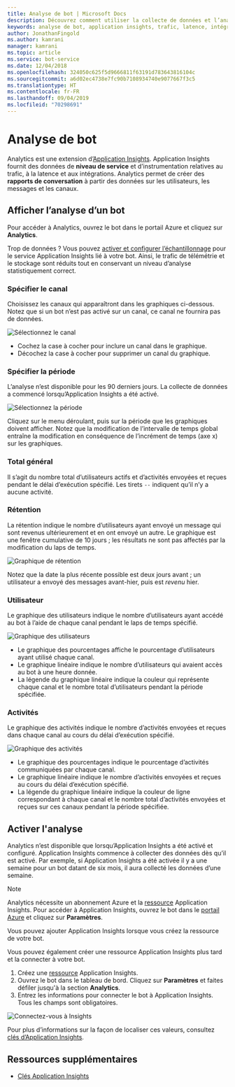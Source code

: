 ```yaml
---
title: Analyse de bot | Microsoft Docs
description: Découvrez comment utiliser la collecte de données et l’analyse pour améliorer votre bot grâce à des analyses dans Bot Framework.
keywords: analyse de bot, application insights, trafic, latence, intégrations, AppInsights
author: JonathanFingold
ms.author: kamrani
manager: kamrani
ms.topic: article
ms.service: bot-service
ms.date: 12/04/2018
ms.openlocfilehash: 324050c625f5d9666811f63191d783643816104c
ms.sourcegitcommit: a6d02ec4738e7fc90b7108934740e9077667f3c5
ms.translationtype: HT
ms.contentlocale: fr-FR
ms.lasthandoff: 09/04/2019
ms.locfileid: "70298691"
---
```

# <a name="bot-analytics"></a>Analyse de bot

Analytics est une extension d’[Application Insights](/azure/application-insights/app-insights-analytics). Application Insights fournit des données de **niveau de service** et d’instrumentation relatives au trafic, à la latence et aux intégrations. Analytics permet de créer des **rapports de conversation** à partir des données sur les utilisateurs, les messages et les canaux.

## <a name="view-analytics-for-a-bot"></a>Afficher l’analyse d’un bot

Pour accéder à Analytics, ouvrez le bot dans le portail Azure et cliquez sur **Analytics**.

Trop de données ? Vous pouvez [activer et configurer l’échantillonnage](/azure/application-insights/app-insights-sampling) pour le service Application Insights lié à votre bot. Ainsi, le trafic de télémétrie et le stockage sont réduits tout en conservant un niveau d’analyse statistiquement correct.

### <a name="specify-channel"></a>Spécifier le canal

Choisissez les canaux qui apparaîtront dans les graphiques ci-dessous. Notez que si un bot n’est pas activé sur un canal, ce canal ne fournira pas de données.

![Sélectionnez le canal](~/media/analytics-channels.png)

* Cochez la case à cocher pour inclure un canal dans le graphique.
* Décochez la case à cocher pour supprimer un canal du graphique.

### <a name="specify-time-period"></a>Spécifier la période

L’analyse n’est disponible pour les 90 derniers jours. La collecte de données a commencé lorsqu’Application Insights a été activé.

![Sélectionnez la période](~/media/analytics-timepick.png)

Cliquez sur le menu déroulant, puis sur la période que les graphiques doivent afficher.
Notez que la modification de l’intervalle de temps global entraîne la modification en conséquence de l’incrément de temps (axe x) sur les graphiques.

### <a name="grand-totals"></a>Total général

Il s’agit du nombre total d’utilisateurs actifs et d’activités envoyées et reçues pendant le délai d’exécution spécifié.
Les tirets `--` indiquent qu’il n’y a aucune activité.

### <a name="retention"></a>Rétention

La rétention indique le nombre d’utilisateurs ayant envoyé un message qui sont revenus ultérieurement et en ont envoyé un autre.
Le graphique est une fenêtre cumulative de 10 jours ; les résultats ne sont pas affectés par la modification du laps de temps.

![Graphique de rétention](~/media/analytics-retention.png)

Notez que la date la plus récente possible est deux jours avant ; un utilisateur a envoyé des messages avant-hier, puis est *revenu* hier.

### <a name="user"></a>Utilisateur

Le graphique des utilisateurs indique le nombre d’utilisateurs ayant accédé au bot à l’aide de chaque canal pendant le laps de temps spécifié.

![Graphique des utilisateurs](~/media/analytics-users.png)

* Le graphique des pourcentages affiche le pourcentage d’utilisateurs ayant utilisé chaque canal.
* Le graphique linéaire indique le nombre d’utilisateurs qui avaient accès au bot à une heure donnée.
* La légende du graphique linéaire indique la couleur qui représente chaque canal et le nombre total d’utilisateurs pendant la période spécifiée.

### <a name="activities"></a>Activités

Le graphique des activités indique le nombre d’activités envoyées et reçues dans chaque canal au cours du délai d’exécution spécifié.

![Graphique des activités](~/media/analytics-activities.png)

* Le graphique des pourcentages indique le pourcentage d’activités communiquées par chaque canal.
* Le graphique linéaire indique le nombre d’activités envoyées et reçues au cours du délai d’exécution spécifié.
* La légende du graphique linéaire indique la couleur de ligne correspondant à chaque canal et le nombre total d’activités envoyées et reçues sur ces canaux pendant la période spécifiée.

## <a name="enable-analytics"></a>Activer l'analyse

Analytics n’est disponible que lorsqu’Application Insights a été activé et configuré. Application Insights commence à collecter des données dès qu’il est activé. Par exemple, si Application Insights a été activée il y a une semaine pour un bot datant de six mois, il aura collecté les données d’une semaine.

> [!NOTE]
> Analytics nécessite un abonnement Azure et la [ressource](/azure/application-insights/app-insights-create-new-resource) Application Insights.
Pour accéder à Application Insights, ouvrez le bot dans le [portail Azure](https://portal.azure.com/) et cliquez sur **Paramètres**.

Vous pouvez ajouter Application Insights lorsque vous créez la ressource de votre bot.

Vous pouvez également créer une ressource Application Insights plus tard et la connecter à votre bot.

1. Créez une [ressource](/azure/application-insights/app-insights-create-new-resource) Application Insights.
2. Ouvrez le bot dans le tableau de bord. Cliquez sur **Paramètres** et faites défiler jusqu'à la section **Analytics**.
3. Entrez les informations pour connecter le bot à Application Insights. Tous les champs sont obligatoires.

![Connectez-vous à Insights](~/media/analytics-enable.png)

<!--Snip: As of 12/04/2018, parts of this appear to be out of date. However, ~/bot-service-resources-app-insights-keys.md appears to be up to date.

### AppInsights Instrumentation Key

To find this value, open the Application Insights resource for your bot and navigate to **Configure** > **Properties**.

### AppInsights API key

Provide an Azure App Insights API key. Learn how to [generate a new API key](https://dev.applicationinsights.io/documentation/Authorization/API-key-and-App-ID). Only **Read** permission is required.

### AppInsights Application ID

To find this value, open Application Insights and navigate to **Configure** > **API Access**.

/Snip-->

Pour plus d’informations sur la façon de localiser ces valeurs, consultez [clés d’Application Insights](~/bot-service-resources-app-insights-keys.md).

## <a name="additional-resources"></a>Ressources supplémentaires
* [Clés Application Insights](~/bot-service-resources-app-insights-keys.md)